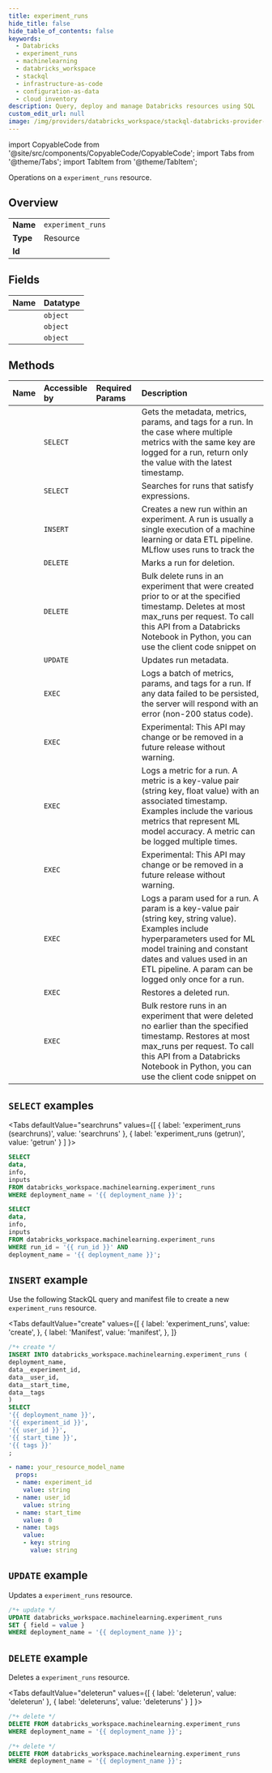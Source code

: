 ```yaml
---
title: experiment_runs
hide_title: false
hide_table_of_contents: false
keywords:
  - Databricks
  - experiment_runs
  - machinelearning
  - databricks_workspace
  - stackql
  - infrastructure-as-code
  - configuration-as-data
  - cloud inventory
description: Query, deploy and manage Databricks resources using SQL
custom_edit_url: null
image: /img/providers/databricks_workspace/stackql-databricks-provider-featured-image.png
---
```


import CopyableCode from '@site/src/components/CopyableCode/CopyableCode';
import Tabs from '@theme/Tabs';
import TabItem from '@theme/TabItem';

Operations on a <code>experiment_runs</code> resource.  

## Overview
<table><tbody>
<tr><td><b>Name</b></td><td><code>experiment_runs</code></td></tr>
<tr><td><b>Type</b></td><td>Resource</td></tr>
<tr><td><b>Id</b></td><td><CopyableCode code="databricks_workspace.machinelearning.experiment_runs" /></td></tr>
</tbody></table>

## Fields
| Name | Datatype |
|:-----|:---------|
| <CopyableCode code="data" /> | `object` |
| <CopyableCode code="info" /> | `object` |
| <CopyableCode code="inputs" /> | `object` |

## Methods
| Name | Accessible by | Required Params | Description |
|:-----|:--------------|:----------------|:------------|
| <CopyableCode code="getrun" /> | `SELECT` | <CopyableCode code="run_id, deployment_name" /> | Gets the metadata, metrics, params, and tags for a run. In the case where multiple metrics with the same key are logged for a run, return only the value with the latest timestamp. |
| <CopyableCode code="searchruns" /> | `SELECT` | <CopyableCode code="deployment_name" /> | Searches for runs that satisfy expressions. |
| <CopyableCode code="createrun" /> | `INSERT` | <CopyableCode code="deployment_name" /> | Creates a new run within an experiment. A run is usually a single execution of a machine learning or data ETL pipeline. MLflow uses runs to track the |
| <CopyableCode code="deleterun" /> | `DELETE` | <CopyableCode code="deployment_name" /> | Marks a run for deletion. |
| <CopyableCode code="deleteruns" /> | `DELETE` | <CopyableCode code="deployment_name" /> | Bulk delete runs in an experiment that were created prior to or at the specified timestamp. Deletes at most max_runs per request. To call this API from a Databricks Notebook in Python, you can use the client code snippet on |
| <CopyableCode code="updaterun" /> | `UPDATE` | <CopyableCode code="deployment_name" /> | Updates run metadata. |
| <CopyableCode code="logbatch" /> | `EXEC` | <CopyableCode code="deployment_name" /> | Logs a batch of metrics, params, and tags for a run. If any data failed to be persisted, the server will respond with an error (non-200 status code). |
| <CopyableCode code="loginputs" /> | `EXEC` | <CopyableCode code="deployment_name" /> | Experimental: This API may change or be removed in a future release without warning. |
| <CopyableCode code="logmetric" /> | `EXEC` | <CopyableCode code="deployment_name" /> | Logs a metric for a run. A metric is a key-value pair (string key, float value) with an associated timestamp. Examples include the various metrics that represent ML model accuracy. A metric can be logged multiple times. |
| <CopyableCode code="logmodel" /> | `EXEC` | <CopyableCode code="deployment_name" /> | Experimental: This API may change or be removed in a future release without warning. |
| <CopyableCode code="logparam" /> | `EXEC` | <CopyableCode code="deployment_name" /> | Logs a param used for a run. A param is a key-value pair (string key, string value). Examples include hyperparameters used for ML model training and constant dates and values used in an ETL pipeline. A param can be logged only once for a run. |
| <CopyableCode code="restorerun" /> | `EXEC` | <CopyableCode code="deployment_name" /> | Restores a deleted run. |
| <CopyableCode code="restoreruns" /> | `EXEC` | <CopyableCode code="deployment_name" /> | Bulk restore runs in an experiment that were deleted no earlier than the specified timestamp. Restores at most max_runs per request. To call this API from a Databricks Notebook in Python, you can use the client code snippet on |

## `SELECT` examples

<Tabs
    defaultValue="searchruns"
    values={[
        { label: 'experiment_runs (searchruns)', value: 'searchruns' },
        { label: 'experiment_runs (getrun)', value: 'getrun' }
    ]
}>
<TabItem value="searchruns">

```sql
SELECT
data,
info,
inputs
FROM databricks_workspace.machinelearning.experiment_runs
WHERE deployment_name = '{{ deployment_name }}';
```

</TabItem>
<TabItem value="getrun">

```sql
SELECT
data,
info,
inputs
FROM databricks_workspace.machinelearning.experiment_runs
WHERE run_id = '{{ run_id }}' AND
deployment_name = '{{ deployment_name }}';
```

</TabItem>
</Tabs>

## `INSERT` example

Use the following StackQL query and manifest file to create a new <code>experiment_runs</code> resource.

<Tabs
    defaultValue="create"
    values={[
        { label: 'experiment_runs', value: 'create', },
        { label: 'Manifest', value: 'manifest', },
    ]}
>
<TabItem value="create">

```sql
/*+ create */
INSERT INTO databricks_workspace.machinelearning.experiment_runs (
deployment_name,
data__experiment_id,
data__user_id,
data__start_time,
data__tags
)
SELECT 
'{{ deployment_name }}',
'{{ experiment_id }}',
'{{ user_id }}',
'{{ start_time }}',
'{{ tags }}'
;
```

</TabItem>
<TabItem value="manifest">

```yaml
- name: your_resource_model_name
  props:
  - name: experiment_id
    value: string
  - name: user_id
    value: string
  - name: start_time
    value: 0
  - name: tags
    value:
    - key: string
      value: string

```

</TabItem>
</Tabs>

## `UPDATE` example

Updates a <code>experiment_runs</code> resource.

```sql
/*+ update */
UPDATE databricks_workspace.machinelearning.experiment_runs
SET { field = value }
WHERE deployment_name = '{{ deployment_name }}';
```

## `DELETE` example

Deletes a <code>experiment_runs</code> resource.

<Tabs
    defaultValue="deleterun"
    values={[
        { label: 'deleterun', value: 'deleterun' },
        { label: 'deleteruns', value: 'deleteruns' }
    ]
}>
<TabItem value="deleterun">

```sql
/*+ delete */
DELETE FROM databricks_workspace.machinelearning.experiment_runs
WHERE deployment_name = '{{ deployment_name }}';
```

</TabItem>
<TabItem value="deleteruns">

```sql
/*+ delete */
DELETE FROM databricks_workspace.machinelearning.experiment_runs
WHERE deployment_name = '{{ deployment_name }}';
```

</TabItem>
</Tabs>
